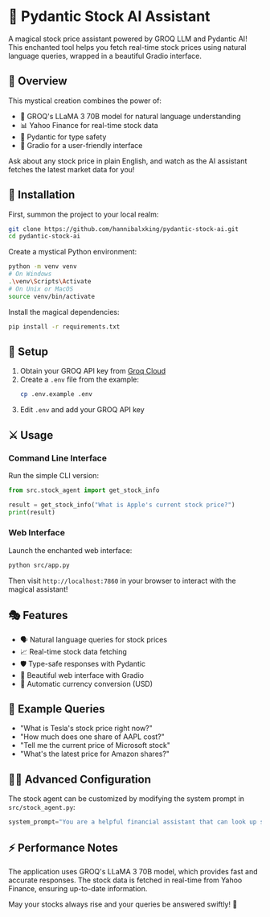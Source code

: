 # 🚀 Pydantic Stock AI Assistant

A magical stock price assistant powered by GROQ LLM and Pydantic AI! This enchanted tool helps you fetch real-time stock prices using natural language queries, wrapped in a beautiful Gradio interface.

## 🌟 Overview

This mystical creation combines the power of:
- 🤖 GROQ's LLaMA 3 70B model for natural language understanding
- 📊 Yahoo Finance for real-time stock data
- 🎯 Pydantic for type safety
- 🌈 Gradio for a user-friendly interface

Ask about any stock price in plain English, and watch as the AI assistant fetches the latest market data for you!

## 🏰 Installation

First, summon the project to your local realm:

```bash
git clone https://github.com/hannibalxking/pydantic-stock-ai.git
cd pydantic-stock-ai
```

Create a mystical Python environment:

```bash
python -m venv venv
# On Windows
.\venv\Scripts\Activate
# On Unix or MacOS
source venv/bin/activate
```

Install the magical dependencies:

```bash
pip install -r requirements.txt
```

## 🔮 Setup

1. Obtain your GROQ API key from [Groq Cloud](https://console.groq.com)
2. Create a `.env` file from the example:
   ```bash
   cp .env.example .env
   ```
3. Edit `.env` and add your GROQ API key

## ⚔️ Usage

### Command Line Interface

Run the simple CLI version:

```python
from src.stock_agent import get_stock_info

result = get_stock_info("What is Apple's current stock price?")
print(result)
```

### Web Interface

Launch the enchanted web interface:

```bash
python src/app.py
```

Then visit `http://localhost:7860` in your browser to interact with the magical assistant!

## 🎭 Features

- 🗣️ Natural language queries for stock prices
- 📈 Real-time stock data fetching
- 🛡️ Type-safe responses with Pydantic
- 🎨 Beautiful web interface with Gradio
- 🔄 Automatic currency conversion (USD)

## 📜 Example Queries

- "What is Tesla's stock price right now?"
- "How much does one share of AAPL cost?"
- "Tell me the current price of Microsoft stock"
- "What's the latest price for Amazon shares?"

## 🧙‍♂️ Advanced Configuration

The stock agent can be customized by modifying the system prompt in `src/stock_agent.py`:

```python
system_prompt="You are a helpful financial assistant that can look up stock prices. Use the get_stock_price tool to fetch current data."
```

## ⚡ Performance Notes

The application uses GROQ's LLaMA 3 70B model, which provides fast and accurate responses. The stock data is fetched in real-time from Yahoo Finance, ensuring up-to-date information.

May your stocks always rise and your queries be answered swiftly! 🌟